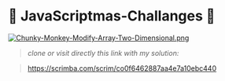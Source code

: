 #  :christmas_tree: JavaScriptmas-Challanges  :christmas_tree: 

[![Chunky-Monkey-Modify-Array-Two-Dimensional.png](https://i.postimg.cc/9MHj3JxF/Chunky-Monkey-Modify-Array-Two-Dimensional.png)](https://postimg.cc/B8pzHc9d)


> *clone or visit directly this link with my solution:*

> https://scrimba.com/scrim/co0f6462887aa4e7a10ebc440


